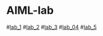 # AIML-lab
#[lab_1](https://github.com/2303A51688/AIML-lab/blob/main/AIML_assignment_1.ipynb)
#[lab_2](https://github.com/2303A51688/AIML-lab/blob/main/AIML_assignment_2.ipynb)
#[lab_3](https://github.com/2303A51688/AIML-lab/blob/main/AIML_Assignment_3.ipynb)
#[lab_04](https://github.com/2303A51688/AIML-lab/blob/main/AIML_Assignment_4.ipynb)
#[lab_5](https://github.com/2303A51688/AIML-lab/blob/main/AIML_Assignment_5.ipynb)
